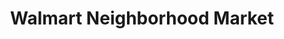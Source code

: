 ---
title: "Walmart Neighborhood Market"
url: /biloxi/walmart-neighborhood-market-pass-road/
shop: supermarket
---